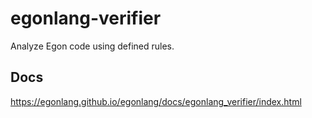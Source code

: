 # egonlang-verifier

Analyze Egon code using defined rules.

## Docs

https://egonlang.github.io/egonlang/docs/egonlang_verifier/index.html
